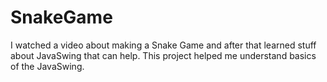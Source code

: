 # SnakeGame
I watched a video about making a Snake Game and after that learned stuff about JavaSwing that can help. This project helped me understand basics of the JavaSwing.
